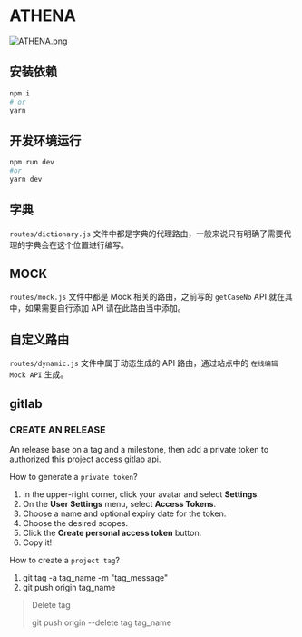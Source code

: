 # ATHENA

![ATHENA.png](https://s1.ax1x.com/2020/05/10/Y1vuLj.png)

## 安装依赖

```bash
npm i
# or
yarn
```

## 开发环境运行

```bash
npm run dev
#or
yarn dev
```

## 字典

`routes/dictionary.js` 文件中都是字典的代理路由，一般来说只有明确了需要代理的字典会在这个位置进行编写。

## MOCK

`routes/mock.js` 文件中都是 Mock 相关的路由，之前写的 `getCaseNo` API 就在其中，如果需要自行添加 API 请在此路由当中添加。

## 自定义路由

`routes/dynamic.js` 文件中属于动态生成的 API 路由，通过站点中的 `在线编辑 Mock API` 生成。

## gitlab

### CREATE AN RELEASE

An release base on a tag and a milestone, then add a private token to authorized this project access gitlab api.

How to generate a `private token`?

1. In the upper-right corner, click your avatar and select **Settings**.
2. On the **User Settings** menu, select **Access Tokens**.
3. Choose a name and optional expiry date for the token.
4. Choose the desired scopes.
5. Click the **Create personal access token** button.
6. Copy it!

How to create a `project tag`?

1. git tag -a tag_name -m "tag_message"
2. git push origin tag_name

> Delete tag
>
> git push origin --delete tag tag_name
